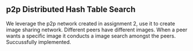 ## p2p Distributed Hash Table Search

We leverage the p2p network created in assignment 2, use it to create image sharing network. Different peers have different images. When a peer wants a specific image it conducts a image search amongst the peers. Succussfully implemented.
